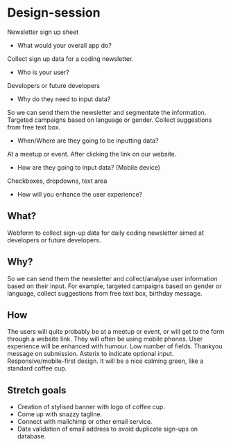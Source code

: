 # Design-session
Newsletter sign up sheet

* What would your overall app do?

Collect sign up data for a coding newsletter.

* Who is your user?

Developers or future developers

* Why do they need to input data?

So we can send them the newsletter and segmentate the information. Targeted campaigns based on language or gender. Collect suggestions from free text box.

* When/Where are they going to be inputting data?

At a meetup or event. After clicking the link on our website.

* How are they going to input data? (Mobile device)

Checkboxes, dropdowns, text area

* How will you enhance the user experience?

## What?
Webform to collect sign-up data for daily coding newsletter aimed at developers or future developers.

## Why?
So we can send them the newsletter and collect/analyse user information based on their input. For example, targeted campaigns based on gender or language, collect suggestions from free text box, birthday message.

## How
The users will quite probably be at a meetup or event, or will get to the form through a website link. They will often be using mobile phones. User experience will be enhanced with humour. Low number of fields. Thankyou message on submission. Asterix to indicate optional input. Responsive/mobile-first design. It will be a nice calming green, like a standard coffee cup.

## Stretch goals
* Creation of stylised banner with logo of coffee cup.
* Come up with snazzy tagline.
* Connect with mailchimp or other email service.
* Data validation of email address to avoid duplicate sign-ups on database.
